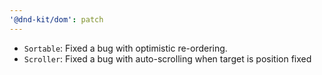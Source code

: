 ```yaml
---
'@dnd-kit/dom': patch
---
```


- `Sortable`: Fixed a bug with optimistic re-ordering.
- `Scroller`: Fixed a bug with auto-scrolling when target is position fixed
